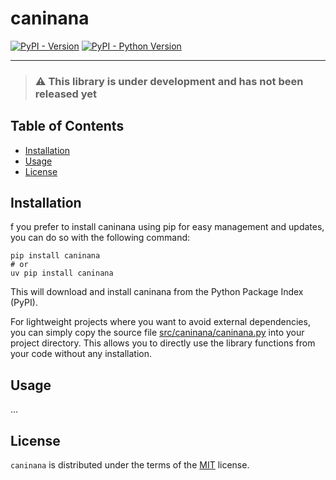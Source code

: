 # caninana

[![PyPI - Version](https://img.shields.io/pypi/v/caninana.svg)](https://pypi.org/project/caninana)
[![PyPI - Python Version](https://img.shields.io/pypi/pyversions/caninana.svg)](https://pypi.org/project/caninana)

---

> ### ⚠️ This library is under development and has not been released yet

## Table of Contents

- [Installation](#installation)
- [Usage](#usage)
- [License](#license)

## Installation

f you prefer to install caninana using pip for easy management and updates, you can do so with the
following command:

```console
pip install caninana
# or
uv pip install caninana
```

This will download and install caninana from the Python Package Index (PyPI).

For lightweight projects where you want to avoid external dependencies, you can simply copy the
source file [src/caninana/caninana.py](src/caninana/caninana.py) into your project directory. This
allows you to directly use the library functions from your code without any installation.

## Usage

...

## License

`caninana` is distributed under the terms of the [MIT](https://spdx.org/licenses/MIT.html) license.
